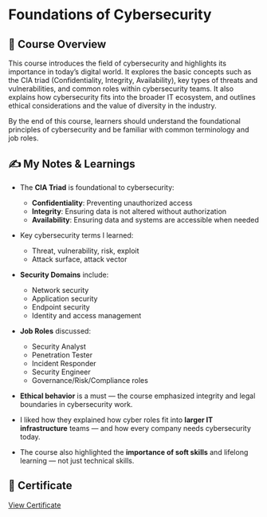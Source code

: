 # Foundations of Cybersecurity

## 📘 Course Overview

This course introduces the field of cybersecurity and highlights its importance in today’s digital world. It explores the basic concepts such as the CIA triad (Confidentiality, Integrity, Availability), key types of threats and vulnerabilities, and common roles within cybersecurity teams. It also explains how cybersecurity fits into the broader IT ecosystem, and outlines ethical considerations and the value of diversity in the industry.

By the end of this course, learners should understand the foundational principles of cybersecurity and be familiar with common terminology and job roles.

## ✍️ My Notes & Learnings

- The **CIA Triad** is foundational to cybersecurity:
  - **Confidentiality**: Preventing unauthorized access
  - **Integrity**: Ensuring data is not altered without authorization
  - **Availability**: Ensuring data and systems are accessible when needed

- Key cybersecurity terms I learned:
  - Threat, vulnerability, risk, exploit
  - Attack surface, attack vector

- **Security Domains** include:
  - Network security
  - Application security
  - Endpoint security
  - Identity and access management

- **Job Roles** discussed:
  - Security Analyst
  - Penetration Tester
  - Incident Responder
  - Security Engineer
  - Governance/Risk/Compliance roles

- **Ethical behavior** is a must — the course emphasized integrity and legal boundaries in cybersecurity work.

- I liked how they explained how cyber roles fit into **larger IT infrastructure** teams — and how every company needs cybersecurity today.

- The course also highlighted the **importance of soft skills** and lifelong learning — not just technical skills.

## 🏅 Certificate

[View Certificate](https://raw.githubusercontent.com/DAMIZZLLE/cybersecurity-portfolio/main/certificates/Google%20Cybersecurity%20Professional%20Certificate.pdf)
